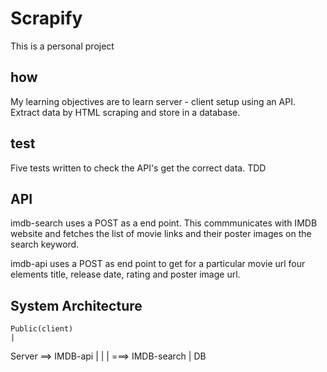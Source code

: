 
# Scrapify

This is a personal project

## how
My learning objectives are to learn server - client setup using an API.
Extract data by HTML scraping and store in a database.

## test
Five tests written to check the API's get the correct data.
TDD

## API

 imdb-search uses a POST as a end point. This commmunicates with IMDB website and fetches the list of movie links and their poster images  on the search keyword.

 imdb-api uses a POST as end point to get for a particular movie url four elements title, release date, rating and poster image url.


## System Architecture

	Public(client)
	|
Server ==> IMDB-api
 |	|
 |	===> IMDB-search
 |
DB




